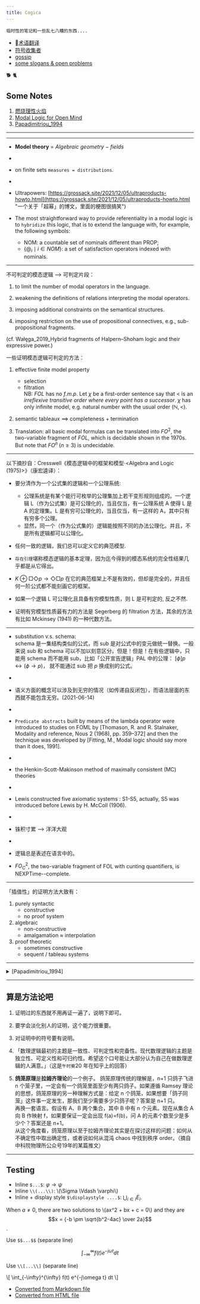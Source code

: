 ```yaml
---
title: Cogica
---
```

`临时性的笔记和一些乱七八糟的东西....`

- 🤪[术语翻译](post/en-zh) 
- [符号收集者](post/symbol) 
- [gossip](post/gossip "一些学术八卦") 
- [some slogans & open problems](post/slogans-problems)

🐕 🐈

## Some Notes

1. [燃烧理性火焰](note/燃烧理性火焰)   
2. [Modal Logic for Open Mind](note/MLOpenMind)  
3. [Papadimitriou_1994]()

---
---


-  **Model theory** = *Algebraic geometry* $-$ *fields*
- 
- on finite sets `measures = distributions`.
- 

- Ultrapowers: [https://grossack.site/2021/12/05/ultraproducts-howto.html](https://grossack.site/2021/12/05/ultraproducts-howto.html "一个关于「超幂」的博文，里面的梗图很搞笑")

- The most straightforward way to provide referentiality in a modal logic is to `hybridize` this logic, that is to extend the language with, for example, the following symbols: 
    - $\mathsf{NOM}$: a countable set of nominals different than PROP;
    -  $\{@_i \mid i \in NOM\}$:  a set of satisfaction operators indexed with nominals.




---



不可判定的模态逻辑 -->  可判定片段：
1. to limit the number of modal operators in the language.

2. weakening the definitions of relations interpreting the modal operators.

3. imposing additional constraints on the semantical structures.

4. imposing restriction on the use of propositional connectives, e.g., sub-propositional fragments.

(cf. Wałęga_2019_Hybrid fragments of Halpern–Shoham logic and their expressive power.)


一些证明模态逻辑可判定的方法：  
1. effective finite model property
    - selection
    - filtration   
        NB: $FOL$ has no $f.m.p$. 
        Let $\chi$ be a first-order sentence say that $<$ is an *irreflexive transitive order where every point has a successor*.
        $\chi$  has only infinite model, e.g. natural number with the usual order $(\mathbb{N},<)$.
2. semantic tableaux ==> completeness + termination

3. Translation: 
    all basic modal formulas can be translated into $FO^2$, the two-variable fragment of $FOL$, which is decidable shown in the 1970s. 
    But note that $FO^n \; (n \geq 3)$ is undecidable.


---

以下摘抄自：Cresswell《模态逻辑中的框架和模型⋅<Algebra and Logic (1975)>》（康宏逵译）：  
- 要分清作为一个公式集的逻辑和一个公理系统: 
    - 公理系统是有某个能行可枚举的公理集加上若干变形规则组成的。一个逻辑 L（作为公式集）是可公理化的，当且仅当，有一公理系统 A 使得 L 是 A 的定理集。L 是有穷可公理化的，当且仅当，有一这样的 A，其中只有有穷多个公理。  
    - 显然，同一个（作为公式集的）逻辑能按照不同的办法公理化。并且，不是所有逻辑都可以公理化。

- 任何一致的逻辑，我们总可以定义它的典范模型.

- `存在引理`堪称模态逻辑的基本定理，因为迄今得到的模态系统的完全性结果几乎都是从它得出。

- $K \oplus \Box\Diamond p \to \Diamond\Box p$ 在它的典范框架上不是有效的，但却是完全的，并且任何一阶公式都不能刻画它的框架。

- 如果一个逻辑 L 可公理化且具备有穷模型性质，则 L 是可判定的, 反之不然.

- 证明有穷模型性质最有力的方法是 Segerberg 的 filtration 方法，其余的方法有比如 Mckinsey (1941) 的一种代数方法。





---
- substitution v.s. schema:  
schema 是一集结构类似的公式，而 sub 是对公式中的变元做统一替换。一般来说 sub 和 schema 可以不加以刻意区分。但是！但是！在有些逻辑中，只能用 schema 而不能用 sub，比如「公开宣告逻辑」PAL 中的公理： $[\phi]p \leftrightarrow (\phi \to p)$， 就不能通过 sub 把 $p$ 换成别的公式。

- 
- 语义方面的概念可以涉及到无穷的情况（如传递自反闭包），而语法层面的东西就不能包含无穷。(2021-06-14)

- 
- `Predicate abstracts` built by means of the lambda operator were introduced to studies on FOML by [Thomason, R. and R. Stalnaker, Modality and reference, Nous 2 (1968), pp. 359–372] and then the technique was developed by [Fitting, M., Modal logic should say more than it does, 1991].  
- 
- the Henkin-Scott-Makinson method of maximally consistent (MC) theories
- 
- Lewis constructed five axiomatic systems : S1-S5, actually, S5 was introduced before Lewis by H. McColl (1906).
- 

- 铢积寸累 --> 洋洋大观
- 
- 逻辑总是表述在语言中的。
- $FO^2_C$, the two-variable fragment of FOL with cunting quantifiers, is NEXPTime--complete.


--- 
「插值性」的证明方法大致有：
1. purely syntactic
    - constructive
    - no proof system
2. algebraic
    - non-constructive
    - amalgamation $\approx$ interpolation
3. proof theoretic
    - sometimes constructive
    - sequent / tableau systems

--- 

<details>
<summary>[Papadimitriou_1994]</summary>
Ch. 1

- An *algorithm* is a detailed step-by-step method for solving a problem. 
- the precise representation of a problem does not matter much. 
- p.8: Decision problem v.s. Optimization problem. 
- A *reduction* is an algorithm that solves problem $A$ by transforming any instance of $A$ to an equivalent instance of a previously solved problem $B$.
A central tool of complexity theory is a perverse use of reduction, 
in which a problem is reduced not to an already-solved one, 
but to a problem that we wish to show is *difficult*. 


- History mark:
    - Jack Edmonds used the term "good algorithm" for polynomial time.
    - the $\mathcal{O}$-notation was proposed in `D. E. Knuth, "Big omicron and big omega and big theta," ACM SIGACT News, 8(2), pp. 18-24, 1976`.


Ch. 3

- all recursively enumerable languages can be reduced to H.
- HALTING is then a complete problem for the class of recursively enumerable problems.
- If $L$ is recursive, then so is $\bar{L}$.

- $\bar{H}$ is not recursively enumerable but $H$ was ==> *the* class of *recursively enumerable languages is not closed under complement.*

- $L$ is recursive iff both $L$ and $\bar{L}$ are recursively enumerable.

![](/img/pp-1994.png "computational classes")
- RE: the recursively enumerable ones.
- coRE: the complements of recursively enumerable languages.
- R: the recursive languages.

</details>













---
## 算是方法论吧

1. 证明过的东西就不用再证一遍了，说明下即可。

2. 要学会淡化别人的证明，这个能力很重要。

3. 对证明中的符号要有说明。

4. 「数理逻辑最初的主题是一致性、可判定性和完备性。现代数理逻辑的主题是独立性、可定义性和可归约性。希望这个口号能让大部分认为自己在做数理逻辑的人满意。」（这是`午时葵`20 年在知乎上的回答）

5. **鸽笼原理**是**拉姆齐理论**的一个例子。
鸽笼原理传统的理解是，n+1 只鸽子飞进 n 个笼子里，一定会有一个鸽笼里面至少有两只鸽子。如果遵循 Ramsey 理论的思想，鸽笼原理的另一种理解方式是：给定 n 个鸽笼，如果想要「鸽子同笼」这件事一定发生，那我们至少需要多少只鸽子呢？答案是 n+1 只。   
再换一套语言。假设有 A、B 两个集合，其中 B 中有 n 个元素。现在从集合 A 向 B 作映射 f，如果要保证一定会出现 f(a)=f(b)，问 A 的元素个数至少是多少个？答案还是 n+1。  
从这个角度看，鸽笼原理以至于拉姆齐理论其实是在探讨这样的问题：如何从不确定性中取出确定性，或者说如何从混沌 chaos 中找到秩序 order。（摘自中科院物理所公众号19年的某篇推文）





---
## Testing

- Inline `$...$`: $\varphi \to \psi$
- Inline `\\(...\\)`: \\(\Sigma \Vdash \varphi\\)
- Inline + display style `$\displaystyle ....$`:  $\displaystyle \bigcup_{i \in I} E_i$.

When $a \ne 0$, there are two solutions to \\(ax^2 + bx + c = 0\\) and they are
$$x = {-b \pm \sqrt{b^2-4ac} \over 2a}$$.

Use `$$...$$` (separate line)

$$
 \int_{-\infty}^{\infty} f(t) e^{-j\omega t} dt
$$

Use `\\[...\\]` (separate line)

\\[
 \int_{-\infty}^{\infty} f(t) e^{-j\omega t} dt
\\]

- [Converted from Markdown file](test1)
- [Converted from HTML file](test2)
